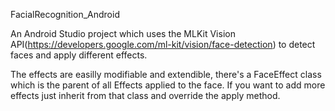 FacialRecognition_Android

An Android Studio project which uses the MLKit Vision API(https://developers.google.com/ml-kit/vision/face-detection) to detect faces and apply different effects.

The effects are easilly modifiable and extendible, there's a FaceEffect class which is the parent of all Effects applied to the face. If you want to add more effects just inherit from that class and override the apply method.
